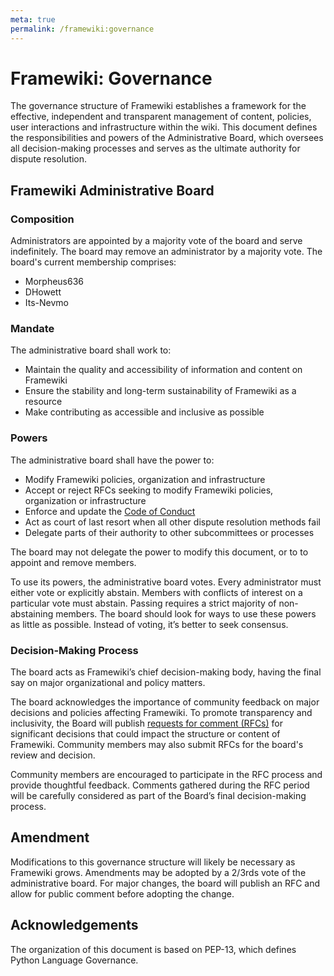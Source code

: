```yaml
---
meta: true
permalink: /framewiki:governance
---
```

# Framewiki: Governance
The governance structure of Framewiki establishes a framework for the effective, independent and transparent management of content, policies, user interactions and infrastructure within the wiki. This document defines the responsibilities and powers of the Administrative Board, which oversees all decision-making processes and serves as the ultimate authority for dispute resolution.

## Framewiki Administrative Board
### Composition
Administrators are appointed by a majority vote of the board and serve indefinitely. The board may remove an administrator by a majority vote. The board's current membership comprises:

- Morpheus636
- DHowett
- Its-Nevmo

### Mandate
The administrative board shall work to:
- Maintain the quality and accessibility of information and content on Framewiki
- Ensure the stability and long-term sustainability of Framewiki as a resource
- Make contributing as accessible and inclusive as possible

### Powers
The administrative board shall have the power to:
- Modify Framewiki policies, organization and infrastructure
- Accept or reject RFCs seeking to modify Framewiki policies, organization or infrastructure
- Enforce and update the [Code of Conduct](/framewiki:code-of-conduct)
- Act as court of last resort when all other dispute resolution methods fail
- Delegate parts of their authority to other subcommittees or processes

The board may not delegate the power to modify this document, or to to appoint and remove members.

To use its powers, the administrative board votes. Every administrator must either vote or explicitly abstain. Members with conflicts of interest on a particular vote must abstain. Passing requires a strict majority of non-abstaining members. The board should look for ways to use these powers as little as possible. Instead of voting, it’s better to seek consensus. 

### Decision-Making Process
The board acts as Framewiki’s chief decision-making body, having the final say on major organizational and policy matters.

The board acknowledges the importance of community feedback on major decisions and policies affecting Framewiki. To promote transparency and inclusivity, the Board will publish [requests for comment (RFCs)](https://github.com/framewiki/framewiki.net/discussions/categories/rfcs) for significant decisions that could impact the structure or content of Framewiki. Community members may also submit RFCs for the board's review and decision.

Community members are encouraged to participate in the RFC process and provide thoughtful feedback. Comments gathered during the RFC period will be carefully considered as part of the Board’s final decision-making process.

## Amendment
Modifications to this governance structure will likely be necessary as Framewiki grows. Amendments may be adopted by a 2/3rds vote of the administrative board. For major changes, the board will publish an RFC and allow for public comment before adopting the change. 

## Acknowledgements
The organization of this document is based on PEP-13, which defines Python Language Governance. 